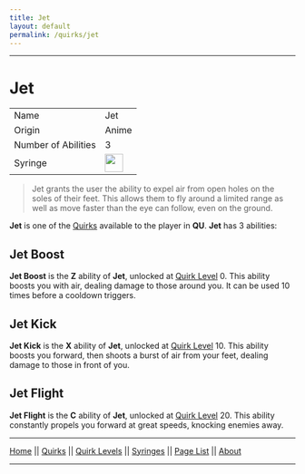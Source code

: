 ```yaml
---
title: Jet
layout: default
permalink: /quirks/jet
---
```

---

# Jet

| | |
| --- | --- |
| Name | Jet |
| Origin | Anime |
| Number of Abilities | 3 |
| Syringe | <img src="https://raw.githubusercontent.com/quirks-unchained/wiki/main/docs/assets/JetSyringe.png" width="32"> |

> Jet grants the user the ability to expel air from open holes on the soles of their feet. This allows them to fly around a limited range as well as move faster than the eye can follow, even on the ground.

**Jet** is one of the [Quirks](/wiki/quirks) available to the player in **QU**. **Jet** has 3 abilities:

## Jet Boost
**Jet Boost** is the **Z** ability of **Jet**, unlocked at [Quirk Level](/wiki/quirk-levels) 0. This ability boosts you with air, dealing damage to those around you. It can be used 10 times before a cooldown triggers.


## Jet Kick
**Jet Kick** is the **X** ability of **Jet**, unlocked at [Quirk Level](/wiki/quirk-levels) 10. This ability boosts you forward, then shoots a burst of air from your feet, dealing damage to those in front of you.


## Jet Flight
**Jet Flight** is the **C** ability of **Jet**, unlocked at [Quirk Level](/wiki/quirk-levels) 20. This ability constantly propels you forward at great speeds, knocking enemies away.




---
[Home](/wiki/index.html) || [Quirks](/wiki/quirks) || [Quirk Levels](/wiki/quirk-levels) || [Syringes](/wiki/syringes) || [Page List](/wiki/pages) || [About](/wiki/about)

---

